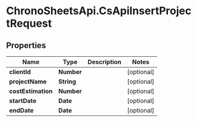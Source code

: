 # ChronoSheetsApi.CsApiInsertProjectRequest

## Properties
Name | Type | Description | Notes
------------ | ------------- | ------------- | -------------
**clientId** | **Number** |  | [optional] 
**projectName** | **String** |  | [optional] 
**costEstimation** | **Number** |  | [optional] 
**startDate** | **Date** |  | [optional] 
**endDate** | **Date** |  | [optional] 


